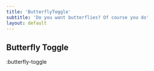 ```yaml
---
title: 'ButterflyToggle'
subtitle: 'Do you want butterflies? Of course you do'
layout: default
---
```


## Butterfly Toggle

:butterfly-toggle

